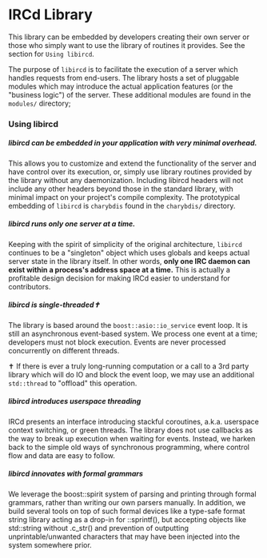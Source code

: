 # IRCd Library

This library can be embedded by developers creating their own server or those
who simply want to use the library of routines it provides. See the section for
`Using libircd`.

The purpose of `libircd` is to facilitate the execution of a server which
handles requests from end-users. The library hosts a set of pluggable modules
which may introduce the actual application features (or the "business logic")
of the server. These additional modules are found in the `modules/` directory;

### Using libircd

##### libircd can be embedded in your application with very minimal overhead.

This allows you to customize and extend the functionality of the server and have
control over its execution, or, simply use library routines provided by the library
without any daemonization. Including libircd headers will not include any other
headers beyond those in the standard library, with minimal impact on your project's
compile complexity. The prototypical embedding of `libircd` is `charybdis` found in
the `charybdis/` directory.

##### libircd runs only one server at a time.

Keeping with the spirit of simplicity of the original architecture, `libircd`
continues to be a "singleton" object which uses globals and keeps actual server
state in the library itself. In other words, **only one IRC daemon can exist
within a process's address space at a time.** This is actually a profitable
design decision for making IRCd easier to understand for contributors.

##### libircd is single-threaded✝

The library is based around the `boost::asio::io_service` event loop. It is still
an asynchronous event-based system. We process one event at a time; developers must
not block execution. Events are never processed concurrently on different threads.

✝ If there is ever a truly long-running computation or a call to a 3rd party
library which will do IO and block the event loop, we may use an additional
`std::thread` to "offload" this operation.

##### libircd introduces userspace threading

IRCd presents an interface introducing stackful coroutines, a.k.a. userspace context
switching, or green threads. The library does not use callbacks as the way to break
up execution when waiting for events. Instead, we harken back to the simple old ways
of synchronous programming, where control flow and data are easy to follow.

##### libircd innovates with formal grammars

We leverage the boost::spirit system of parsing and printing through formal grammars,
rather than writing our own parsers manually. In addition, we build several tools
on top of such formal devices like a type-safe format string library acting as a
drop-in for ::sprintf(), but accepting objects like std::string without .c_str()
and prevention of outputting unprintable/unwanted characters that may have been
injected into the system somewhere prior.


